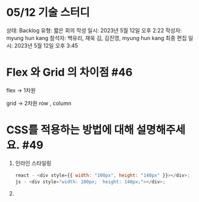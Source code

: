 # 05/12 기술 스터디

상태: Backlog
유형: 짧은 회의
작성 일시: 2023년 5월 12일 오후 2:22
작성자: myung hun kang
참석자: 백유리, 재욱 김, 김진영, myung hun kang
최종 편집 일시: 2023년 5월 12일 오후 3:45

# **Flex 와 Grid 의 차이점 #46**

flex → 1차원

grid → 2차원 row , column

# **CSS를 적용하는 방법에 대해 설명해주세요. #49**

1. 인라인 스타일링

   ```jsx
   react - <div style={{ width: "100px", height: "140px" }}></div>;
   js - <div style="width: 100px;  height: 140px;"></div>;
   ```

2. <style> 태그 사용

```html
<head>
  <style>
    div {
    	width: 100px;
    	height: 140px;
    }
    h1 {
    	font-size: 40px; -> rem 이 좋음 ( rem 끼리만 사이즈를 키울 수 있다.)
    }
  </style>
</head>
```

3. css 파일 생성

   ```html
   <head>
     <link rel="stylesheet" href="./style.css" />
   </head>
   ```

```css
div {
  width: 100px;
  height: 140px;
}
h1 {
  font-size: 40px;
}
```

4 js에서 dom 조작

```css
const div = document.querySeletor('div')
const h1 = document.querySeletor('h1')

div.style.width = "100px"
div.style.height = "140px"
div.style.backgroundColor= "red"
h1.style.fontSize = "40px"
```

# **CSS-in-JS #47**

재사용, 가독성

## Emotion과 styled components 의 차이

Emotion과 Styled Components는 모두 React 개발자를 위한 CSS-in-JS 라이브러리입니다. 둘 다 장단점이 있으므로 사용해야 할 특정 라이브러리는 특정 요구 사항에 따라 다릅니다.

**Emotion**

- Emotion은 React 개발자를 위한 가벼운 CSS-in-JS 라이브러리입니다.
- Emotion은 CSS 문법을 직접 사용할 수 있으므로 배우기 쉽습니다.
- Emotion은 성능이 뛰어나고 React의 SSR(Server Side Rendering)을 지원합니다.

**Styled Components**

- Styled Components는 React 개발자를 위한 강력한 CSS-in-JS 라이브러리입니다.
- Styled Components는 CSS 문법을 확장하는 데 사용할 수 있는 자체 API를 제공합니다.
- Styled Components는 모듈식이며 다른 라이브러리와 함께 사용할 수 있습니다.

**어떻게 선택할까요?**

- 가벼운 라이브러리를 찾고 있다면 Emotion이 좋은 선택입니다.
- 강력한 라이브러리를 찾고 있다면 Styled Components가 좋은 선택입니다.
- 성능이 뛰어난 라이브러리를 찾고 있다면 Emotion이 좋은 선택입니다.
- SSR을 지원하는 라이브러리를 찾고 있다면 Emotion이 좋은 선택입니다.
- 모듈식 라이브러리를 찾고 있다면 Styled Components가 좋은 선택입니다.
- 다른 라이브러리와 함께 사용할 수 있는 라이브러리를 찾고 있다면 Styled Components가 좋은 선택입니다.

# **가장 많이 사용되는 position 속성 static, relative, absolute 세가지에 대해 알려주세요. #48**

static : 기본으로 설정되는 값, 아무런 위치 값도 주지 않은 것, 해당 요소의 배치 ( top, bottom, left, right) 이런 값을 조정하지 못한다.

relative: static 상태 였을 때의 위치값을 기준으로 해당 요소의 배치를 바꿀 수 있는 상태로 만들어줌

absolute: 해당 요소와 가장 가까운 relative나 absolute를 가진 요소를 기준으로 배치를 바꿀 수 있는 상태로 만들어줌

fixed: 브라우저 창 왼쪽 위를 기준으로 위치를 조정

sticky: 스크롤로 부모요소가 화면에서 사라지면 브라우저 창 기준으로 지정한 값에 해당하는 위치에 고정

# **box에 대해 이야기 해주세요 #50**

![Box-Sizing.png](../assets/Box-Sizing.png)

# 다음 일정 월 2시

[https://typescript-exercises.github.io/#exercise=10&file=%2Findex.ts](https://typescript-exercises.github.io/#exercise=10&file=%2Findex.ts) 풀이

다음 질문 주제
